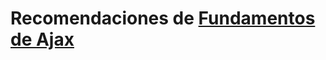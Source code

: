 # Recomendaciones de [Fundamentos de Ajax](https://github.com/CodeRoomMX/practices/tree/master/08_api)
